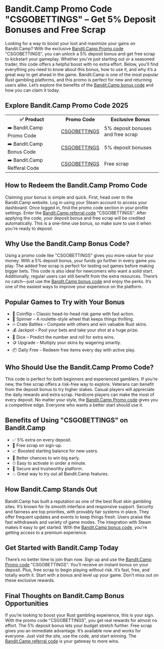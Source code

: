 <h1>Bandit.Camp Promo Code "CSGOBETTINGS" – Get 5% Deposit Bonuses and Free Scrap</h1>

Looking for a way to boost your loot and maximize your gains on Bandit.Camp? With the exclusive <a href="https://bandit.camp/r/csgobettings">Bandit.Camp Promo code</a> "CSGOBETTINGS", you can unlock a 5% deposit bonus and get free scrap to kickstart your gameplay. Whether you're just starting out or a seasoned trader, this code offers a helpful boost with no extra effort. Below, you'll find everything you need to know about this bonus, how to use it, and why it’s a great way to get ahead in the game. Bandit.Camp is one of the most popular Rust gambling platforms, and this promo is perfect for new and returning users alike. Let’s explore the benefits of the <a href="https://bandit.camp/r/csgobettings">Bandit.Camp bonus code</a> and how you can claim it today.

<h2>Explore Bandit.Camp Promo Code 2025</h2>  
<table>
  <tr>
    <th>✅ Product</th>
    <th>Promo Code</th>
    <th>Exclusive Bonus</th>
  </tr>
  <tr>
    <td>➡️ Bandit.Camp Promo Code</td>
    <td><a href="https://bandit.camp/r/csgobettings">CSGOBETTINGS</a></td>
    <td>5% deposit bonuses and free scrap</td>
  </tr>
  <tr>
   <td>➡️ Bandit.Camp Bonus Code</td>
    <td><a href="https://bandit.camp/r/csgobettings">CSGOBETTINGS</a></td>
    <td>5% deposit bonuses</td>
  </tr>
  <tr>
  <td>➡️ Bandit.Camp Refferal Code</td>
    <td><a href="https://bandit.camp/r/csgobettings">CSGOBETTINGS</a></td>
    <td>Free scrap</td>
  </tr>
</table>

<h2>How to Redeem the Bandit.Camp Promo Code</h2>

Claiming your bonus is simple and quick. First, head over to the Bandit.Camp website. Log in using your Steam account to access your dashboard. Once logged in, find the promo code section in your profile settings. Enter the <a href="https://bandit.camp/r/csgobettings">Bandit.Camp referral code</a> "CSGOBETTINGS". After applying the code, your deposit bonus and free scrap will be credited automatically. This is a one-time use bonus, so make sure to use it when you're ready to deposit.

<h2>Why Use the Bandit.Camp Bonus Code?</h2>

Using a promo code like "CSGOBETTINGS" gives you more value for your money. With a 5% deposit bonus, your funds go further in every game you play. The added free scrap is perfect for testing out games before making bigger bets. This code is also ideal for newcomers who want a solid start. Additionally, regular users can still benefit from the extra resources. There’s no catch—just use the <a href="https://bandit.camp/r/csgobettings">Bandit.Camp bonus code</a> and enjoy the perks. It’s one of the easiest ways to improve your experience on the platform.

<h2>Popular Games to Try with Your Bonus</h2>

<ul>
  <li>🔫 Coinflip – Classic head-to-head risk game with fast action.</li>
  <li>🎯 Spinner – A roulette-style wheel that keeps things thrilling.</li>
  <li>🔥 Crate Battles – Compete with others and win valuable Rust skins.</li>
  <li>💰 Jackpot – Pool your bets and take your shot at a huge prize.</li>
  <li>🎲 Dice – Predict the number and roll for extra wins.</li>
  <li>🪙 Upgrade – Multiply your skins by wagering smartly.</li>
  <li>📦 Daily Free – Redeem free items every day with active play.</li>
</ul>

<h2>Who Should Use the Bandit.Camp Promo Code?</h2>

This code is perfect for both beginners and experienced gamblers. If you’re new, the free scrap offers a risk-free way to explore. Veterans can benefit from the deposit bonus to try higher stakes. Casual players will appreciate the daily rewards and extra scrap. Hardcore players can make the most of every deposit. No matter your style, the <a href="https://bandit.camp/r/csgobettings">Bandit.Camp Promo code</a> gives you a competitive edge. Everyone who wants a better start should use it.

<h2>Benefits of Using "CSGOBETTINGS" on Bandit.Camp</h2>

<ul>
  <li>✅ 5% extra on every deposit.</li>
  <li>🎁 Free scrap on sign-up.</li>
  <li>📈 Boosted starting balance for new users.</li>
  <li>💸 Better chances to win big early.</li>
  <li>⏱ Easy to activate in under a minute.</li>
  <li>🔐 Secure and trustworthy platform.</li>
  <li>💥 Great way to try out all Bandit.Camp features.</li>
</ul>

<h2>How Bandit.Camp Stands Out</h2>

Bandit.Camp has built a reputation as one of the best Rust skin gambling sites. It’s known for its smooth interface and responsive support. Security and fairness are top priorities, with provably fair systems in place. They offer frequent updates and events to keep things fresh. Users praise the fast withdrawals and variety of game modes. The integration with Steam makes it easy to get started. With the <a href="https://bandit.camp/r/csgobettings">Bandit.Camp bonus code</a>, you're getting access to a premium experience.

<h2>Get Started with Bandit.Camp Today</h2>

There’s no better time to join than now. Sign up and use the <a href="https://bandit.camp/r/csgobettings">Bandit.Camp Promo code</a> "CSGOBETTINGS". You’ll receive an instant bonus on your deposit. Plus, free scrap to begin playing without risk. It’s fast, free, and totally worth it. Start with a bonus and level up your game. Don’t miss out on these exclusive rewards.

<h2>Final Thoughts on Bandit.Camp Bonus Opportunities</h2>

If you’re looking to boost your Rust gambling experience, this is your sign. With the promo code "CSGOBETTINGS", you get real rewards for almost no effort. The 5% deposit bonus lets your budget stretch further. Free scrap gives you an immediate advantage. It’s available now and works for everyone. Just visit the site, use the code, and start winning. The <a href="https://bandit.camp/r/csgobettings">Bandit.Camp referral code</a> is your gateway to more wins.
